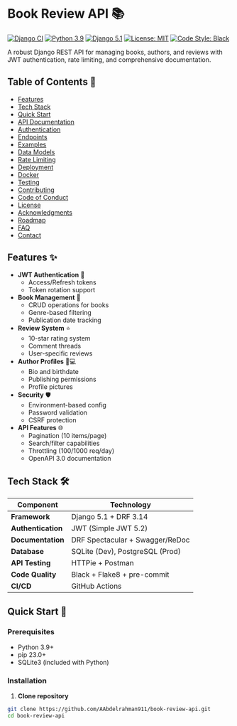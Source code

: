 # Book Review API 📚

[![Django CI](https://github.com/yourusername/book-review-api/actions/workflows/django.yml/badge.svg)](https://github.com/yourusername/book-review-api/actions/workflows/django.yml)
[![Python 3.9](https://img.shields.io/badge/python-3.9-blue.svg)](https://www.python.org/downloads/release/python-390/)
[![Django 5.1](https://img.shields.io/badge/django-5.1-brightgreen.svg)](https://docs.djangoproject.com/en/5.1/releases/5.1/)
[![License: MIT](https://img.shields.io/badge/License-MIT-yellow.svg)](https://opensource.org/licenses/MIT)
[![Code Style: Black](https://img.shields.io/badge/code%20style-black-000000.svg)](https://github.com/psf/black)

A robust Django REST API for managing books, authors, and reviews with JWT authentication, rate limiting, and comprehensive documentation.

## Table of Contents 📑

- [Features](#features-)
- [Tech Stack](#tech-stack-)
- [Quick Start](#quick-start-)
- [API Documentation](#api-documentation-)
- [Authentication](#authentication-)
- [Endpoints](#endpoints-)
- [Examples](#examples-)
- [Data Models](#data-models-)
- [Rate Limiting](#rate-limiting-)
- [Deployment](#deployment-)
- [Docker](#docker-)
- [Testing](#testing-)
- [Contributing](#contributing-)
- [Code of Conduct](#code-of-conduct-)
- [License](#license-)
- [Acknowledgments](#acknowledgments-)
- [Roadmap](#roadmap-)
- [FAQ](#faq-)
- [Contact](#contact-)

## Features ✨

- **JWT Authentication** 🔐
  - Access/Refresh tokens
  - Token rotation support
- **Book Management** 📖
  - CRUD operations for books
  - Genre-based filtering
  - Publication date tracking
- **Review System** ⭐
  - 10-star rating system
  - Comment threads
  - User-specific reviews
- **Author Profiles** 👩💻
  - Bio and birthdate
  - Publishing permissions
  - Profile pictures
- **Security** 🛡️
  - Environment-based config
  - Password validation
  - CSRF protection
- **API Features** 🌐
  - Pagination (10 items/page)
  - Search/filter capabilities
  - Throttling (100/1000 req/day)
  - OpenAPI 3.0 documentation

## Tech Stack 🛠️

| Component              | Technology                          |
|------------------------|-------------------------------------|
| **Framework**          | Django 5.1 + DRF 3.14               |
| **Authentication**     | JWT (Simple JWT 5.2)                |
| **Documentation**      | DRF Spectacular + Swagger/ReDoc     |
| **Database**           | SQLite (Dev), PostgreSQL (Prod)     |
| **API Testing**        | HTTPie + Postman                    |
| **Code Quality**       | Black + Flake8 + pre-commit         |
| **CI/CD**              | GitHub Actions                      |

## Quick Start 🚀

### Prerequisites

- Python 3.9+
- pip 23.0+
- SQLite3 (included with Python)

### Installation

1. **Clone repository**
```bash
git clone https://github.com/AAbdelrahman911/book-review-api.git
cd book-review-api
